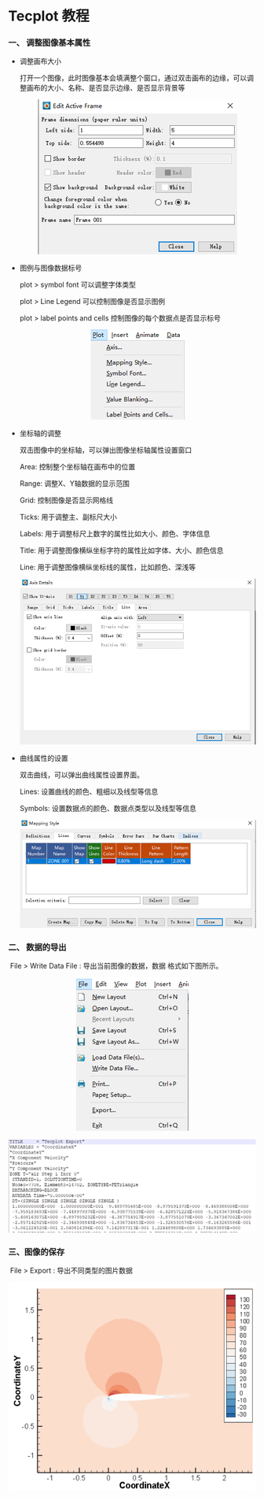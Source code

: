 # Tecplot 教程



###  一、 调整图像基本属性

* 调整画布大小

  打开一个图像，此时图像基本会填满整个窗口，通过双击画布的边缘，可以调整画布的大小、名称、是否显示边缘、是否显示背景等

  <p align="center">
      <img src="../images/tecplot1.png" />
  </p>

 * 图例与图像数据标号

   plot >  symbol font  可以调整字体类型

   plot >  Line Legend  可以控制图像是否显示图例

   plot >  label points  and cells   控制图像的每个数据点是否显示标号 

   <p align="center">
       <img  src="../images/tecplot2.png" />
   </p>

   

 * 坐标轴的调整

   双击图像中的坐标轴，可以弹出图像坐标轴属性设置窗口

   Area:   控制整个坐标轴在画布中的位置

   Range: 调整X、Y轴数据的显示范围

   Grid:  控制图像是否显示网格线

   Ticks: 用于调整主、副标尺大小

   Labels: 用于调整标尺上数字的属性比如大小、颜色、字体信息

   Title:  用于调整图像横纵坐标字符的属性比如字体、大小、颜色信息

   Line: 用于调整图像横纵坐标线的属性，比如颜色、深浅等

   <p align="center">
       <img src="../images/tecplot3.png" />
   </p>

   

 * 曲线属性的设置

   双击曲线，可以弹出曲线属性设置界面。

   Lines: 设置曲线的颜色、粗细以及线型等信息

   Symbols: 设置数据点的颜色、数据点类型以及线型等信息

   <p align="center">
       <img src="../images/tecplot4.png" />
   </p>



### 二、  数据的导出

​	 File > Write Data  File  :  导出当前图像的数据，数据 格式如下图所示。

<p align="center">
    <img  src="../images/tecplot5.png" />
</p>



<p align="center">
    <img  src="../images/tecplot6.png" />
</p>

### 三、图像的保存

​		 File >  Export   : 导出不同类型的图片数据

<p align="center">
    <img  src="../images/tecplot7.png" />
</p>

### 



